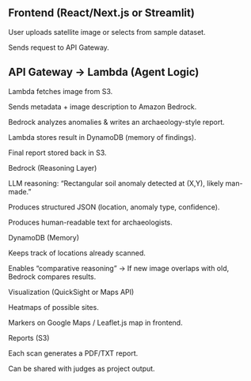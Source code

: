 ## Frontend (React/Next.js or Streamlit)

User uploads satellite image or selects from sample dataset.

Sends request to API Gateway.

## API Gateway → Lambda (Agent Logic)

Lambda fetches image from S3.

Sends metadata + image description to Amazon Bedrock.

Bedrock analyzes anomalies & writes an archaeology-style report.

Lambda stores result in DynamoDB (memory of findings).

Final report stored back in S3.

Bedrock (Reasoning Layer)

LLM reasoning: “Rectangular soil anomaly detected at (X,Y), likely man-made.”

Produces structured JSON (location, anomaly type, confidence).

Produces human-readable text for archaeologists.

DynamoDB (Memory)

Keeps track of locations already scanned.

Enables “comparative reasoning” → If new image overlaps with old, Bedrock compares results.

Visualization (QuickSight or Maps API)

Heatmaps of possible sites.

Markers on Google Maps / Leaflet.js map in frontend.

Reports (S3)

Each scan generates a PDF/TXT report.

Can be shared with judges as project output.
